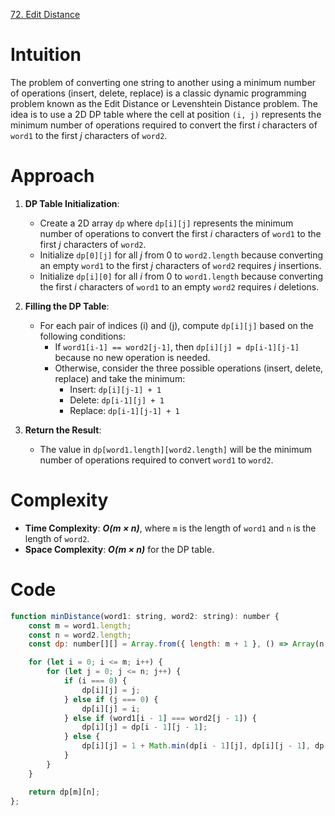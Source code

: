 [72. Edit Distance](https://leetcode.com/problems/edit-distance/)

# Intuition

The problem of converting one string to another using a minimum number of operations (insert, delete, replace) is a classic dynamic programming problem known as the Edit Distance or Levenshtein Distance problem. The idea is to use a 2D DP table where the cell at position `(i, j)` represents the minimum number of operations required to convert the first *i* characters of `word1` to the first *j* characters of `word2`.

# Approach

1. **DP Table Initialization**:
   - Create a 2D array `dp` where `dp[i][j]` represents the minimum number of operations to convert the first *i* characters of `word1` to the first *j* characters of `word2`.
   - Initialize `dp[0][j]` for all *j* from 0 to `word2.length` because converting an empty `word1` to the first *j* characters of `word2` requires *j* insertions.
   - Initialize `dp[i][0]` for all *i* from 0 to `word1.length` because converting the first *i* characters of `word1` to an empty `word2` requires *i* deletions.

2. **Filling the DP Table**:
   - For each pair of indices \(i\) and \(j\), compute `dp[i][j]` based on the following conditions:
     - If `word1[i-1] == word2[j-1]`, then `dp[i][j] = dp[i-1][j-1]` because no new operation is needed.
     - Otherwise, consider the three possible operations (insert, delete, replace) and take the minimum:
       - Insert: `dp[i][j-1] + 1`
       - Delete: `dp[i-1][j] + 1`
       - Replace: `dp[i-1][j-1] + 1`

3. **Return the Result**:
   - The value in `dp[word1.length][word2.length]` will be the minimum number of operations required to convert `word1` to `word2`.

# Complexity

- **Time Complexity**: ***O(m × n)***, where `m` is the length of `word1` and `n` is the length of `word2`.
- **Space Complexity**: ***O(m × n)*** for the DP table.

# Code
```javascript
function minDistance(word1: string, word2: string): number {
    const m = word1.length;
    const n = word2.length;
    const dp: number[][] = Array.from({ length: m + 1 }, () => Array(n + 1).fill(0));

    for (let i = 0; i <= m; i++) {
        for (let j = 0; j <= n; j++) {
            if (i === 0) {
                dp[i][j] = j;
            } else if (j === 0) {
                dp[i][j] = i;
            } else if (word1[i - 1] === word2[j - 1]) {
                dp[i][j] = dp[i - 1][j - 1];
            } else {
                dp[i][j] = 1 + Math.min(dp[i - 1][j], dp[i][j - 1], dp[i - 1][j - 1]);
            }
        }
    }

    return dp[m][n];
};

```